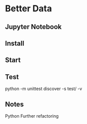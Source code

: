 # Better Data


## Jupyter Notebook

## Install

## Start

## Test
python -m unittest discover -s test/ -v

## Notes

Python
Further refactoring 